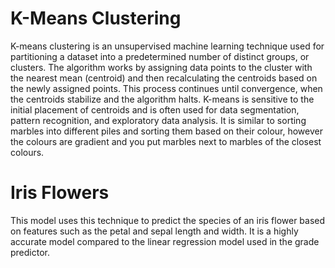 # K-Means Clustering
K-means clustering is an unsupervised machine learning technique used for partitioning a dataset into a predetermined number of distinct groups, or clusters. The algorithm works by assigning data points to the cluster with the nearest mean (centroid) and then recalculating the centroids based on the newly assigned points. This process continues until convergence, when the centroids stabilize and the algorithm halts. K-means is sensitive to the initial placement of centroids and is often used for data segmentation, pattern recognition, and exploratory data analysis. It is similar to sorting marbles into different piles and sorting them based on their colour, however the colours are gradient and you put marbles next to marbles of the closest colours.

# Iris Flowers
This model uses this technique to predict the species of an iris flower based on features such as the petal and sepal length and width. It is a highly accurate model compared to the linear regression model used in the grade predictor.
